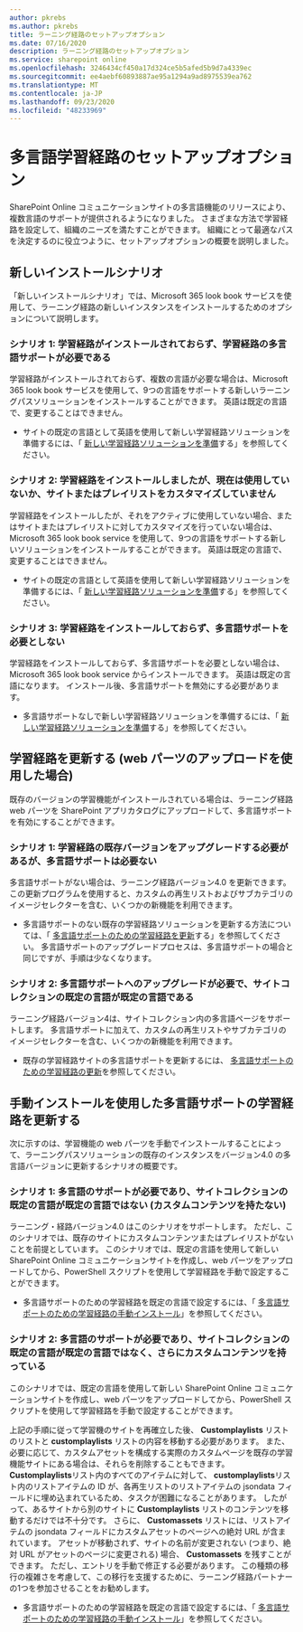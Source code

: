 ```yaml
---
author: pkrebs
ms.author: pkrebs
title: ラーニング経路のセットアップオプション
ms.date: 07/16/2020
description: ラーニング経路のセットアップオプション
ms.service: sharepoint online
ms.openlocfilehash: 3246434cf450a17d324ce5b5afed5b9d7a4339ec
ms.sourcegitcommit: ee4aebf60893887ae95a1294a9ad8975539ea762
ms.translationtype: MT
ms.contentlocale: ja-JP
ms.lasthandoff: 09/23/2020
ms.locfileid: "48233969"
---
```

# <a name="setup-options-for-multilingual-learning-pathways"></a>多言語学習経路のセットアップオプション
SharePoint Online コミュニケーションサイトの多言語機能のリリースにより、複数言語のサポートが提供されるようになりました。 さまざまな方法で学習経路を設定して、組織のニーズを満たすことができます。 組織にとって最適なパスを決定するのに役立つように、セットアップオプションの概要を説明しました。 

## <a name="new-install-scenarios"></a>新しいインストールシナリオ
「新しいインストールシナリオ」では、Microsoft 365 look book サービスを使用して、ラーニング経路の新しいインスタンスをインストールするためのオプションについて説明します。 

### <a name="scenario-1-we-have-not-installed-learning-pathways-and-need-learning-pathways-multilingual-support"></a>シナリオ 1: 学習経路がインストールされておらず、学習経路の多言語サポートが必要である 
学習経路がインストールされておらず、複数の言語が必要な場合は、Microsoft 365 look book サービスを使用して、9つの言語をサポートする新しいラーニングパスソリューションをインストールすることができます。 英語は既定の言語で、変更することはできません。 
- サイトの既定の言語として英語を使用して新しい学習経路ソリューションを準備するには、「 [新しい学習経路ソリューションを準備](custom_provision.md)する」を参照してください。

### <a name="scenario-2-we-installed-learning-pathways-but-arent-currently-using-it-andor-havent-made-any-customization-to-the-site-or-playlists"></a>シナリオ 2: 学習経路をインストールしましたが、現在は使用していないか、サイトまたはプレイリストをカスタマイズしていません 
学習経路をインストールしたが、それをアクティブに使用していない場合、またはサイトまたはプレイリストに対してカスタマイズを行っていない場合は、Microsoft 365 look book service を使用して、9つの言語をサポートする新しいソリューションをインストールすることができます。 英語は既定の言語で、変更することはできません。 
- サイトの既定の言語として英語を使用して新しい学習経路ソリューションを準備するには、「 [新しい学習経路ソリューションを準備](custom_provision.md)する」を参照してください。

### <a name="scenario-3-we-havent-installed-learning-pathways-and-dont-need-multilingual-support"></a>シナリオ 3: 学習経路をインストールしておらず、多言語サポートを必要としない 
学習経路をインストールしておらず、多言語サポートを必要としない場合は、Microsoft 365 look book service からインストールできます。 英語は既定の言語になります。 インストール後、多言語サポートを無効にする必要があります。 
- 多言語サポートなしで新しい学習経路ソリューションを準備するには、「 [新しい学習経路ソリューションを準備](custom_provision.md)する」を参照してください。

## <a name="update-learning-pathways-with-a-web-part-upload-scenarios"></a>学習経路を更新する (web パーツのアップロードを使用した場合)
既存のバージョンの学習機能がインストールされている場合は、ラーニング経路 web パーツを SharePoint アプリカタログにアップロードして、多言語サポートを有効にすることができます。 

### <a name="scenario-1-we-need-to-upgrade-an-existing-version-of-learning-pathways-but-dont-need-multilingual-support"></a>シナリオ 1: 学習経路の既存バージョンをアップグレードする必要があるが、多言語サポートは必要ない
多言語サポートがない場合は、ラーニング経路バージョン4.0 を更新できます。 この更新プログラムを使用すると、カスタムの再生リストおよびサブカテゴリのイメージセレクターを含む、いくつかの新機能を利用できます。 

- 多言語サポートのない既存の学習経路ソリューションを更新する方法については、「 [多言語サポートのための学習経路を更新](custom_update.md)する」を参照してください。 多言語サポートのアップグレードプロセスは、多言語サポートの場合と同じですが、手順は少なくなります。 

### <a name="scenario-2-we-need-to-upgrade-to-multilingual-support-and-the-default-language-of-the-site-collection-is-our-default-language"></a>シナリオ 2: 多言語サポートへのアップグレードが必要で、サイトコレクションの既定の言語が既定の言語である
ラーニング経路バージョン4は、サイトコレクション内の多言語ページをサポートします。 多言語サポートに加えて、カスタムの再生リストやサブカテゴリのイメージセレクターを含む、いくつかの新機能を利用できます。 
- 既存の学習経路サイトの多言語サポートを更新するには、 [多言語サポートのための学習経路の更新](custom_update.md)を参照してください。 

## <a name="update-learning-pathways-for-multilingual-support-with-manual-install"></a>手動インストールを使用した多言語サポートの学習経路を更新する 
次に示すのは、学習機能の web パーツを手動でインストールすることによって、ラーニングパスソリューションの既存のインスタンスをバージョン4.0 の多言語バージョンに更新するシナリオの概要です。 

### <a name="scenario-1-we-need-multilingual-support-and-the-default-language-of-the-site-collection-is-not-our-default-language--no-custom-content"></a>シナリオ 1: 多言語のサポートが必要であり、サイトコレクションの既定の言語が既定の言語ではない (カスタムコンテンツを持たない) 
ラーニング・経路バージョン4.0 はこのシナリオをサポートします。 ただし、このシナリオでは、既存のサイトにカスタムコンテンツまたはプレイリストがないことを前提としています。 このシナリオでは、既定の言語を使用して新しい SharePoint Online コミュニケーションサイトを作成し、web パーツをアップロードしてから、PowerShell スクリプトを使用して学習経路を手動で設定することができます。 
- 多言語サポートのための学習経路を既定の言語で設定するには、「 [多言語サポートのための学習経路の手動インストール](custom_manualsetup.md)」を参照してください。

### <a name="scenario-2-we-need-multilingual-support-and-the-default-language-of-the-site-collection-is-not-our-default-language--plus-we-have-custom-content"></a>シナリオ 2: 多言語のサポートが必要であり、サイトコレクションの既定の言語が既定の言語ではなく、さらにカスタムコンテンツを持っている 
このシナリオでは、既定の言語を使用して新しい SharePoint Online コミュニケーションサイトを作成し、web パーツをアップロードしてから、PowerShell スクリプトを使用して学習経路を手動で設定することができます。 

上記の手順に従って学習機のサイトを再確立した後、 **Customplaylists** リストのリストと **customplaylists** リストの内容を移動する必要があります。 また、必要に応じて、カスタムアセットを構成する実際のカスタムページを既存の学習機能サイトにある場合は、それらを削除することもできます。 **Customplaylists**リスト内のすべてのアイテムに対して、 **customplaylists**リスト内のリストアイテムの ID が、各再生リストのリストアイテムの jsondata フィールドに埋め込まれているため、タスクが困難になることがあります。 したがって、あるサイトから別のサイトに **Customplaylists** リストのコンテンツを移動するだけでは不十分です。 さらに、 **Customassets** リストには、リストアイテムの jsondata フィールドにカスタムアセットのページへの絶対 URL が含まれています。 アセットが移動されず、サイトの名前が変更されない (つまり、絶対 URL がアセットのページに変更される) 場合、 **Customassets** を残すことができます。 ただし、エントリを手動で修正する必要があります。 この種類の移行の複雑さを考慮して、この移行を支援するために、ラーニング経路パートナーの1つを参加させることをお勧めします。
- 多言語サポートのための学習経路を既定の言語で設定するには、「 [多言語サポートのための学習経路の手動インストール](custom_manualsetup.md)」を参照してください。